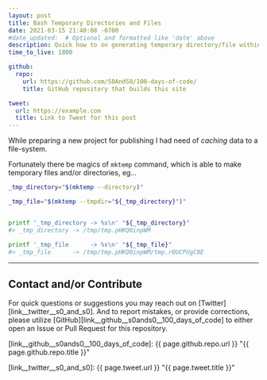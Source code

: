 ```yaml
---
layout: post
title: Bash Temporary Directories and Files
date: 2021-03-15 21:40:08 -0700
#date_updated:  # Optional and formatted like 'date' above
description: Quick how to on generating temporary directory/file within Bash scripts
time_to_live: 1800

github:
  repo:
    url: https://github.com/S0AndS0/100-days-of-code/
    title: GitHub repository that builds this site

tweet:
  url: https://example.com
  title: Link to Tweet for this post
---
```




While preparing a new project for publishing I had need of _caching_ data to a file-system.


Fortunately there be magics of `mktemp` command, which is able to make temporary files and/or directories, eg...


```bash
_tmp_directory="$(mktemp --directory)"

_tmp_file="$(mktemp --tmpdir="${_tmp_directory}")"


printf '_tmp_directory -> %s\n' "${_tmp_directory}"
#> _tmp_directory -> /tmp/tmp.pHKQ0inpWM

printf '_tmp_file      -> %s\n' "${_tmp_file}"
#> _tmp_file      -> /tmp/tmp.pHKQ0inpWM/tmp.r0UCPUgC8E
```


______


## Contact and/or Contribute
[heading__contact_andor_contribute]: #contact-andor-contribute


For quick questions or suggestions you may reach out on [Twitter][link__twitter__s0_and_s0]. And to report mistakes, or provide corrections, please utilize [GitHub][link__github__s0ands0__100_days_of_code] to either open an Issue or Pull Request for this repository.



[link__github__s0ands0__100_days_of_code]: {{ page.github.repo.url }} "{{ page.github.repo.title }}"

[link__twitter__s0_and_s0]: {{ page.tweet.url }} "{{ page.tweet.title }}"

